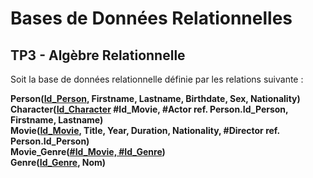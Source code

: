# Bases de Données Relationnelles

## TP3 - Algèbre Relationnelle

Soit la base de données relationnelle définie par les relations suivante :

__Person(<ins>Id_Person</ins>, Firstname, Lastname, Birthdate, Sex, Nationality)__<br>
__Character(<ins>Id_Character</ins> #Id_Movie, #Actor ref. Person.Id_Person, Firstname, Lastname)__<br>
__Movie(<ins>Id_Movie</ins>, Title, Year, Duration, Nationality, #Director ref. Person.Id_Person)__<br>
__Movie_Genre(<ins>#Id_Movie, #Id_Genre</ins>)__<br>
__Genre(<ins>Id_Genre</ins>, Nom)__
